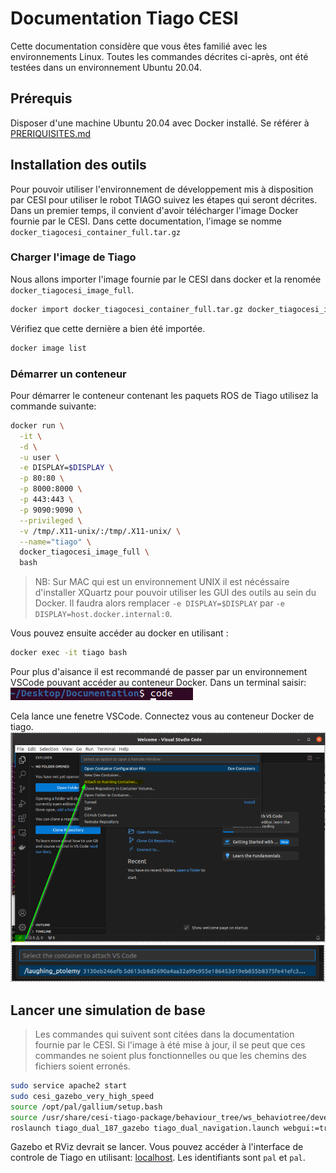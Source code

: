 # Documentation Tiago CESI

Cette documentation considère que vous êtes familié avec les environnements Linux. Toutes les commandes décrites ci-après, ont été testées dans un environnement Ubuntu 20.04.

## Prérequis

Disposer d'une machine Ubuntu 20.04 avec Docker installé. Se référer à [PRERIQUISITES.md](PREREQUISITES.md)

## Installation des outils

Pour pouvoir utiliser l'environnement de développement mis à disposition par CESI pour utiliser le robot TIAGO suivez les étapes qui seront décrites.
Dans un premier temps, il convient d'avoir télécharger l'image Docker fournie par le CESI. Dans cette documentation, l'image se nomme `docker_tiagocesi_container_full.tar.gz`

### Charger l'image de Tiago

Nous allons importer l'image fournie par le CESI dans docker et la renomée `docker_tiagocesi_image_full`.

```bash
docker import docker_tiagocesi_container_full.tar.gz docker_tiagocesi_image_full
```

Vérifiez que cette dernière a bien été importée.
```bash
docker image list
```

### Démarrer un conteneur

Pour démarrer le conteneur contenant les paquets ROS de Tiago utilisez la commande suivante:
```bash
docker run \
  -it \
  -d \
  -u user \
  -e DISPLAY=$DISPLAY \
  -p 80:80 \
  -p 8000:8000 \
  -p 443:443 \
  -p 9090:9090 \
  --privileged \
  -v /tmp/.X11-unix/:/tmp/.X11-unix/ \
  --name="tiago" \
  docker_tiagocesi_image_full \
  bash
```

> NB: Sur MAC qui est un environnement UNIX il est nécéssaire d'installer XQuartz pour pouvoir utiliser les GUI des outils au sein du Docker. Il faudra alors remplacer `-e DISPLAY=$DISPLAY` par `-e DISPLAY=host.docker.internal:0`.

Vous pouvez ensuite accéder au docker en utilisant :

```bash
docker exec -it tiago bash
```

Pour plus d'aisance il est recommandé de passer par un environnement VSCode pouvant accéder au conteneur Docker.
Dans un terminal saisir:  
![Start VSCode](images/code.png "Start VSCode")

Cela lance une fenetre VSCode. Connectez vous au conteneur Docker de tiago.
![Start Container](images/container.png "Start Container")
![Tiago Container](images/tiago_docker.png "Tiago Container")

## Lancer une simulation de base

> Les commandes qui suivent sont citées dans la documentation fournie par le CESI. Si l'image à été mise à jour, il se peut que ces commandes ne soient plus fonctionnelles ou que les chemins des fichiers soient erronés.

```bash
sudo service apache2 start
sudo cesi_gazebo_very_high_speed
source /opt/pal/gallium/setup.bash
source /usr/share/cesi-tiago-package/behaviour_tree/ws_behaviotree/devel/setup.bash
roslaunch tiago_dual_187_gazebo tiago_dual_navigation.launch webgui:=true
```

Gazebo et RViz devrait se lancer. Vous pouvez accéder à l'interface de controle de Tiago en utilisant: [localhost](http://localhost/). Les identifiants sont `pal` et `pal`.